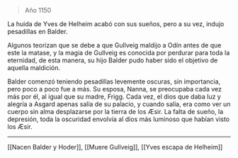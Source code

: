 > Año 1150

La huida de Yves de Helheim acabó con sus sueños, pero a su vez, indujo pesadillas en Balder.

Algunos teorizan que se debe a que Gullveig maldijo a Odín antes de que este la matase, y la magia de Gullveig es conocida por perdurar para toda la eternidad, de esta manera, su hijo Balder pudo haber sido el objetivo de aquella maldición.

Balder comenzó teniendo pesadillas levemente oscuras, sin importancia, pero poco a poco fue a más. Su esposa, Nanna, se preocupaba cada vez más por él, al igual que su madre, Frigg. Cada vez, el dios que daba luz y alegría a Asgard apenas salía de su palacio, y cuando salía, era como ver un cuerpo sin alma desplazarse por la tierra de los Æsir. La falta de sueño, la depresión, toda la oscuridad envolvía al dios más luminoso que habían visto los Æsir.

---

[[Nacen Balder y Hoder]], [[Muere Gullveig]], [[Yves escapa de Helheim]]